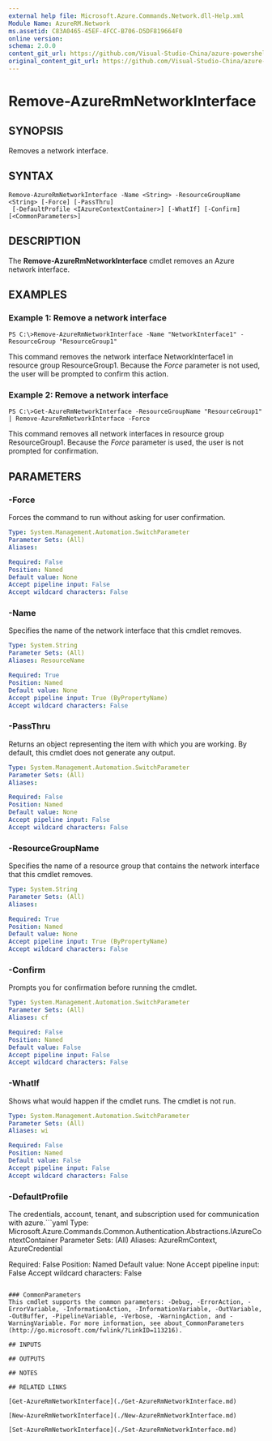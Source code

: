 ```yaml
---
external help file: Microsoft.Azure.Commands.Network.dll-Help.xml
Module Name: AzureRM.Network
ms.assetid: C83A0465-45EF-4FCC-B706-D5DF819664F0
online version:
schema: 2.0.0
content_git_url: https://github.com/Visual-Studio-China/azure-powershell/blob/preview/src/ResourceManager/Network/Commands.Network/help/Remove-AzureRmNetworkInterface.md
original_content_git_url: https://github.com/Visual-Studio-China/azure-powershell/blob/preview/src/ResourceManager/Network/Commands.Network/help/Remove-AzureRmNetworkInterface.md
---
```


# Remove-AzureRmNetworkInterface

## SYNOPSIS
Removes a network interface.

## SYNTAX

```
Remove-AzureRmNetworkInterface -Name <String> -ResourceGroupName <String> [-Force] [-PassThru]
 [-DefaultProfile <IAzureContextContainer>] [-WhatIf] [-Confirm] [<CommonParameters>]
```

## DESCRIPTION
The **Remove-AzureRmNetworkInterface** cmdlet removes an Azure network interface.

## EXAMPLES

### Example 1: Remove a network interface
```
PS C:\>Remove-AzureRmNetworkInterface -Name "NetworkInterface1" -ResourceGroup "ResourceGroup1"
```

This command removes the network interface NetworkInterface1 in resource group ResourceGroup1.
Because the *Force* parameter is not used, the user will be prompted to confirm this action.

### Example 2: Remove a network interface
```
PS C:\>Get-AzureRmNetworkInterface -ResourceGroupName "ResourceGroup1" | Remove-AzureRmNetworkInterface -Force
```

This command removes all network interfaces in resource group ResourceGroup1.
Because the *Force* parameter is used, the user is not prompted for confirmation.

## PARAMETERS

### -Force
Forces the command to run without asking for user confirmation.

```yaml
Type: System.Management.Automation.SwitchParameter
Parameter Sets: (All)
Aliases: 

Required: False
Position: Named
Default value: None
Accept pipeline input: False
Accept wildcard characters: False
```

### -Name
Specifies the name of the network interface that this cmdlet removes.

```yaml
Type: System.String
Parameter Sets: (All)
Aliases: ResourceName

Required: True
Position: Named
Default value: None
Accept pipeline input: True (ByPropertyName)
Accept wildcard characters: False
```

### -PassThru
Returns an object representing the item with which you are working.
By default, this cmdlet does not generate any output.

```yaml
Type: System.Management.Automation.SwitchParameter
Parameter Sets: (All)
Aliases: 

Required: False
Position: Named
Default value: None
Accept pipeline input: False
Accept wildcard characters: False
```

### -ResourceGroupName
Specifies the name of a resource group that contains the network interface that this cmdlet removes.

```yaml
Type: System.String
Parameter Sets: (All)
Aliases: 

Required: True
Position: Named
Default value: None
Accept pipeline input: True (ByPropertyName)
Accept wildcard characters: False
```

### -Confirm
Prompts you for confirmation before running the cmdlet.

```yaml
Type: System.Management.Automation.SwitchParameter
Parameter Sets: (All)
Aliases: cf

Required: False
Position: Named
Default value: False
Accept pipeline input: False
Accept wildcard characters: False
```

### -WhatIf
Shows what would happen if the cmdlet runs.
The cmdlet is not run.

```yaml
Type: System.Management.Automation.SwitchParameter
Parameter Sets: (All)
Aliases: wi

Required: False
Position: Named
Default value: False
Accept pipeline input: False
Accept wildcard characters: False
```

### -DefaultProfile
The credentials, account, tenant, and subscription used for communication with azure.```yaml
Type: Microsoft.Azure.Commands.Common.Authentication.Abstractions.IAzureContextContainer
Parameter Sets: (All)
Aliases: AzureRmContext, AzureCredential

Required: False
Position: Named
Default value: None
Accept pipeline input: False
Accept wildcard characters: False
```

### CommonParameters
This cmdlet supports the common parameters: -Debug, -ErrorAction, -ErrorVariable, -InformationAction, -InformationVariable, -OutVariable, -OutBuffer, -PipelineVariable, -Verbose, -WarningAction, and -WarningVariable. For more information, see about_CommonParameters (http://go.microsoft.com/fwlink/?LinkID=113216).

## INPUTS

## OUTPUTS

## NOTES

## RELATED LINKS

[Get-AzureRmNetworkInterface](./Get-AzureRmNetworkInterface.md)

[New-AzureRmNetworkInterface](./New-AzureRmNetworkInterface.md)

[Set-AzureRmNetworkInterface](./Set-AzureRmNetworkInterface.md)


